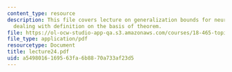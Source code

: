 ```yaml
---
content_type: resource
description: This file covers lecture on generalization bounds for neural networks
  dealing with definition on the basis of theorem.
file: https://ol-ocw-studio-app-qa.s3.amazonaws.com/courses/18-465-topics-in-statistics-statistical-learning-theory-spring-2007/a5498016169563fa6b8870a733af23d5_lecture24.pdf
file_type: application/pdf
resourcetype: Document
title: lecture24.pdf
uid: a5498016-1695-63fa-6b88-70a733af23d5
---
```

